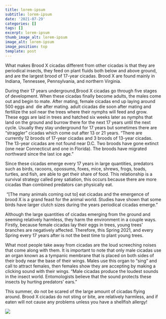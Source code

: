 ```yaml
---
title: lorem-ipsum
subtitle: lorem-ipsum
date: '2021-07-29'
categories: []
tags: []
excerpt: lorem-ipsum
thumb_image_alt: lorem-ipsum
image_alt: lorem-ipsum
image_position: top
template: post
---
```

What makes Brood X cicadas different from other cicadas is that they are periodical insects, they feed on plant fluids both below and above ground, and are the largest brood of 17-year cicadas. Brood X are found mainly in Indiana, Tennessee, Pennsylvania, and northern Virginia. 


During their 17 years underground,Brood X cicadas go through five stages of development. When these cicadas finally become adults, the males come out and begin to mate. After mating, female cicadas end up laying around 500 eggs and  die after mating. adult cicadas die soon after mating and fertilize the soil near the trees where their nymphs will feed and grow. These eggs are laid in trees and hatched six weeks later as nymphs that land on the ground and burrow there for the next 17 years until the next cycle. Usually they stay underground for 17 years but sometimes there are “straggler” cicadas which come out after 13 or 21 years. “There are currently 12 broods of 17-year cicadas and 3 broods of 13-year cicadas. The 13-year cicadas are not found near D.C. Two broods have gone extinct (one near Connecticut and one in Florida). The broods have migrated northward since the last ice age.”

Since these cicadas emerge every 17 years in large quantities, predators such as birds, racoons, opossums, foxes, mice, shrews, frogs, toads, turtles, and fish, are able to get their share of food. This relationship is a survival strategy called prey satiation, this occurs because there are more cicadas than combined predators can physically eat. 

 “\[The many animals coming out to] eat cicadas and the emergence of brood X is a grand feast for the animal world. Studies have shown that some birds have larger clutch sizes during the years periodical cicadas emerge.” 

Although the large quantities of cicadas emerging from the ground and seeming relatively harmless, they harm the environment in a couple ways. Firstly, because female cicadas lay their eggs in trees, young trees’ branches are negatively affected. Therefore, this Spring 2021, and every Spring every 17 years after is not the best time to plant young trees. 

What most people take away from cicadas are the loud screeching noises that come along with them. It is important to note that only male cicadas use an organ known as a tympanic membrane that is placed on both sides of their body near the base of their wings. Males use this organ to “sing” and call to attract females, then females show they are accepting by making a clicking sound with their wings. “Male cicadas produce the loudest sounds in the insect world. Entomologists believe that the sound protects these insects by hurting predators' ears.”

This summer, do not be scared of the large amount of cicadas flying around. Brood X cicadas do not sting or bite, are relatively harmless, and if eaten will not cause any problems unless you have a shellfish allergy!

![](https://lh6.googleusercontent.com/glaq2iwgIq-3HM18HsXisfZ4-hXHiwTxz1vnn9zz4zt99K9dV41rr-fbNnaxiSulRfenp_n6\_3EPYXzpwsaXFJIY0RyOsDYnCdjUineELL_pq7irFVMPbWcu9spKODuzZeKCqwdk)
